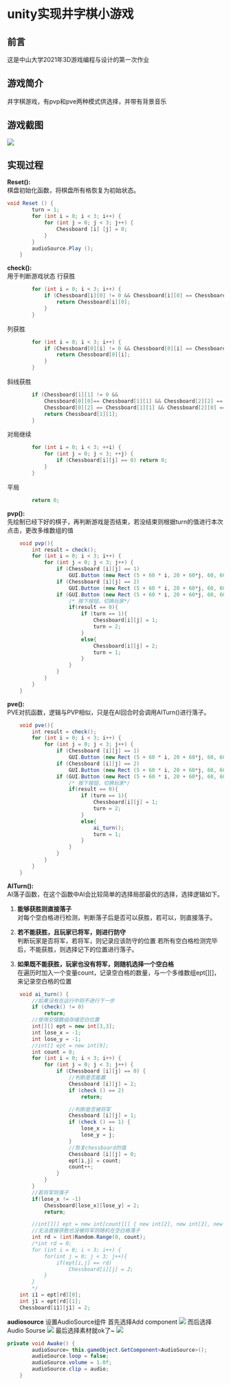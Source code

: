 # **unity实现井字棋小游戏**

## **前言**
这是中山大学2021年3D游戏编程与设计的第一次作业

## **游戏简介**
井字棋游戏，有pvp和pve两种模式供选择，并带有背景音乐

## **游戏截图**
![](picture/demo1.png) 

## **实现过程**
**Reset():**  
棋盘初始化函数，将棋盘所有格恢复为初始状态。 
```c#
void Reset () {
		turn = 1;
		for (int i = 0; i < 3; i++) {
			for (int j = 0; j < 3; j++) {
				Chessboard [i] [j] = 0;
			}
		}	
		audioSource.Play ();
	}
``` 
**check():**   
用于判断游戏状态
行获胜
```c#
		for (int i = 0; i < 3; i++) {
			if (Chessboard[i][0] != 0 && Chessboard[i][0] == Chessboard[i][1] && Chessboard[i][1] == Chessboard[i][2]) {
				return Chessboard[i][0];
			}
		}
```
列获胜
```c#
		for (int i = 0; i < 3; i++) {
			if (Chessboard[0][i] != 0 && Chessboard[0][i] == Chessboard[1][i] && Chessboard[1][i] == Chessboard[2][i]) {
				return Chessboard[0][i];
			}
		}
```
 斜线获胜
```c#
		if (Chessboard[1][1] != 0 &&
		    Chessboard[0][0]== Chessboard[1][1] && Chessboard[2][2] == Chessboard[1][1] ||
		    Chessboard[0][2] == Chessboard[1][1] && Chessboard[2][0] == Chessboard[1][1]) {
			return Chessboard[1][1];
		}
```
  对局继续
```c#
		for (int i = 0; i < 3; ++i) {
			for (int j = 0; j < 3; ++j) {
				if (Chessboard[i][j] == 0) return 0;
			}
		}
```
  平局
```c#
		return 0;
```
**pvp():**  
先绘制已经下好的棋子，再判断游戏是否结束，若没结束则根据turn的值进行本次点击，更改多维数组的值
```c#
	void pvp(){
		int result = check();
		for (int i = 0; i < 3; i++) {
			for (int j = 0; j < 3; j++) {
				if (Chessboard [i][j] == 1)
					GUI.Button (new Rect (5 + 60 * i, 20 + 60*j, 60, 60), img1);
				if (Chessboard [i][j] == 2)
					GUI.Button (new Rect (5 + 60 * i, 20 + 60*j, 60, 60), img2);
				if (GUI.Button (new Rect (5 + 60 * i, 20 + 60*j, 60, 60), "")){
					/* 按下按钮，切换玩家*/
					if(result == 0){
						if (turn == 1){
							Chessboard[i][j] = 1;
							turn = 2;
						}
						else{
							Chessboard[i][j] = 2;
							turn = 1;
						}
					}
				}
			}
		}
	}
```
**pve():**  
PVE对抗函数，逻辑与PVP相似，只是在AI回合时会调用AITurn()进行落子。
```c#
	void pve(){
		int result = check();
		for (int i = 0; i < 3; i++) {
			for (int j = 0; j < 3; j++) {
				if (Chessboard [i][j] == 1)
					GUI.Button (new Rect (5 + 60 * i, 20 + 60*j, 60, 60), img1);
				if (Chessboard [i][j] == 2)
					GUI.Button (new Rect (5 + 60 * i, 20 + 60*j, 60, 60), img2);
				if (GUI.Button (new Rect (5 + 60 * i, 20 + 60*j, 60, 60), "")){
					/* 按下按钮，切换玩家*/
					if(result == 0){
						if (turn == 1){
							Chessboard[i][j] = 1;
							turn = 2;
						}
						else{
							ai_turn();
							turn = 1;
						}
					}
				}
			}
		}
	}
```
**AITurn():**  
AI落子函数，在这个函数中AI会比较简单的选择局部最优的选择，选择逻辑如下。  
1. **能够获胜则直接落子**  
对每个空白格进行检测，判断落子后是否可以获胜，若可以，则直接落子。  
2. **若不能获胜，且玩家已将军，则进行防守**  
判断玩家是否将军，若将军，则记录应该防守的位置
若所有空白格检测完毕后，不能获胜，则选择记下的位置进行落子。

3. **如果既不能获胜，玩家也没有将军，则随机选择一个空白格**  
在遍历时加入一个变量count，记录空白格的数量，与一个多维数组ept[][]，来记录空白格的位置
```c#
	void ai_turn() {
		//如果没有在运行中则不进行下一步
		if (check() != 0)
			return;
		//使用交错数组存储空白位置
		int[][] ept = new int[3,3];
		int lose_x = -1;
		int lose_y = -1;
		//int[] ept = new int[9];
		int count = 0;
		for (int i = 0; i < 3; i++) {
			for (int j = 0; j < 3; j++) {
				if (Chessboard [i][j] == 0) {
					//判断是否能赢
					Chessboard [i][j] = 2;
					if (check () == 2)
						return;

					//判断是否被将军
					Chessboard [i][j] = 1;
					if (check () == 1) {
						lose_x = i;
						lose_y = j;
					}
					//恢复chessboard的值
					Chessboard [i][j] = 0;
					ept[i,j] = count;
					count++;
				}
			}
		}
		//若将军则落子
		if(lose_x != -1)
			Chessboard[lose_x][lose_y] = 2;
			return;

		//int[][] ept = new int[count][] { new int[2], new int[2], new int[2] };
		//无法直接获胜也没被将军则随机在空白格落子
		int rd = (int)Random.Range(0, count);
		/*int rd = 0;
		for (int i = 0; i < 3; i++) {
			for(int j = 0; j < 3; j++){
				if(ept[i,j] == rd)
					Chessboard[i][j] = 2;
			}
		}
		*/
    int i1 = ept[rd][0];
    int j1 = ept[rd][1];
    Chessboard[i1][j1] = 2; 
```
**audiosource**
设置AudioSource组件
首先选择Add component
![](picture/演示1.png) 
而后选择Audio Sourse
![](picture/演示2.png) 
最后选择素材就ok了~
![](picture/演示3.png) 
```c#
private void Awake() {
		audioSource= this.gameObject.GetComponent<AudioSource>();
		audioSource.loop = false;
		audioSource.volume = 1.0f;
		audioSource.clip = audio;
	}
```


